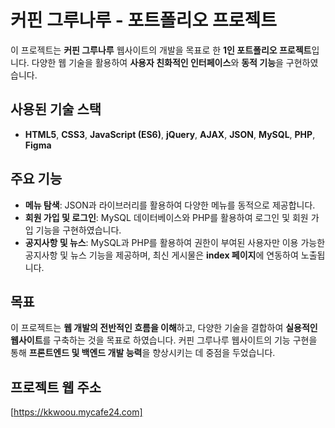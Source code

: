 # 커핀 그루나루 - 포트폴리오 프로젝트

이 프로젝트는 **커핀 그루나루** 웹사이트의 개발을 목표로 한 **1인 포트폴리오 프로젝트**입니다. 
다양한 웹 기술을 활용하여 **사용자 친화적인 인터페이스**와 **동적 기능**을 구현하였습니다.

## 사용된 기술 스택
- **HTML5**, **CSS3**, **JavaScript (ES6)**, **jQuery**, **AJAX**, **JSON**, **MySQL**, **PHP**, **Figma**

## 주요 기능
- **메뉴 탐색**: JSON과 라이브러리를 활용하여 다양한 메뉴를 동적으로 제공합니다.
- **회원 가입 및 로그인**: MySQL 데이터베이스와 PHP를 활용하여 로그인 및 회원 가입 기능을 구현하였습니다.
- **공지사항 및 뉴스**: MySQL과 PHP를 활용하여 권한이 부여된 사용자만 이용 가능한 공지사항 및 뉴스 기능을 제공하며, 최신 게시물은 **index 페이지**에 연동하여 노출됩니다.

## 목표
이 프로젝트는 **웹 개발의 전반적인 흐름을 이해**하고, 다양한 기술을 결합하여 **실용적인 웹사이트**를 구축하는 것을 목표로 하였습니다. 커핀 그루나루 웹사이트의 기능 구현을 통해 **프론트엔드 및 백엔드 개발 능력**을 향상시키는 데 중점을 두었습니다.

## 프로젝트 웹 주소
[https://kkwoou.mycafe24.com]
